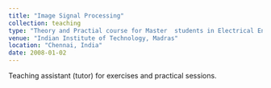 ```yaml
---
title: "Image Signal Processing"
collection: teaching
type: "Theory and Practial course for Master  students in Electrical Engineering"
venue: "Indian Institute of Technology, Madras"
location: "Chennai, India"
date: 2008-01-02
---
```

Teaching assistant (tutor) for exercises and practical sessions.

